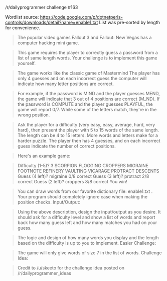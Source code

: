 /r/dailyprogrammer challenge #163

Wordlist source: https://code.google.com/p/dotnetperls-controls/downloads/detail?name=enable1.txt 
List was pre-sorted by length for convenience.

>The popular video games Fallout 3 and Fallout: New Vegas has a computer hacking mini game.

>This game requires the player to correctly guess a password from a list of same length words. Your challenge is to implement this game yourself.

>The game works like the classic game of Mastermind The player has only 4 guesses and on each incorrect guess the computer will indicate how many letter positions are correct.

>For example, if the password is MIND and the player guesses MEND, the game will indicate that 3 out of 4 positions are correct (M_ND). If the password is COMPUTE and the player guesses PLAYFUL, the game will report 0/7. While some of the letters match, they're in the wrong position.

>Ask the player for a difficulty (very easy, easy, average, hard, very hard), then present the player with 5 to 15 words of the same length. The length can be 4 to 15 letters. More words and letters make for a harder puzzle. The player then has 4 guesses, and on each incorrect guess indicate the number of correct positions.

>Here's an example game:

>Difficulty (1-5)? 3
SCORPION
FLOGGING
CROPPERS
MIGRAINE
FOOTNOTE
REFINERY
VAULTING
VICARAGE
PROTRACT
DESCENTS
Guess (4 left)? migraine
0/8 correct
Guess (3 left)? protract
2/8 correct
Guess (2 left)? croppers
8/8 correct
You win!

>You can draw words from our favorite dictionary file: enable1.txt . Your program should completely ignore case when making the position checks.
Input/Output:

>Using the above description, design the input/output as you desire. It should ask for a difficulty level and show a list of words and report back how many guess left and how many matches you had on your guess.

>The logic and design of how many words you display and the length based on the difficulty is up to you to implement.
Easier Challenge:

>The game will only give words of size 7 in the list of words.
Challenge Idea:

>Credit to /u/skeeto for the challenge idea posted on /r/dailyprogrammer_ideas